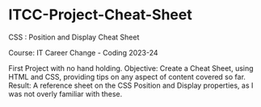 # ITCC-Project-Cheat-Sheet
CSS : Position and Display Cheat Sheet

Course: IT Career Change - Coding
2023-24

First Project with no hand holding. 
Objective: Create a Cheat Sheet, using HTML and CSS, providing tips on any aspect of content covered so far.
Result: A reference sheet on the CSS Position and Display properties, as I was not overly familiar with these. 
